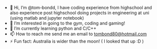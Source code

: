 - 👋 Hi, I’m @tom-bondd, I have coding experience from highschool and also experience post highschool doing projects in engineering at uni (using matlab and jupyter notebook)
- 👀 I’m interested in going to the gym, coding and gaming!
- 🌱 I’m currently learning python and C/C++
- 📫 How to reach me send me an email to tombond80@hotmail.com
- ⚡ Fun fact: Australia is wider than the moon! ( I looked that up :D )

<!---
tom-bondd/tom-bondd is a ✨ special ✨ repository because its `README.md` (this file) appears on your GitHub profile.
You can click the Preview link to take a look at your changes.
--->
